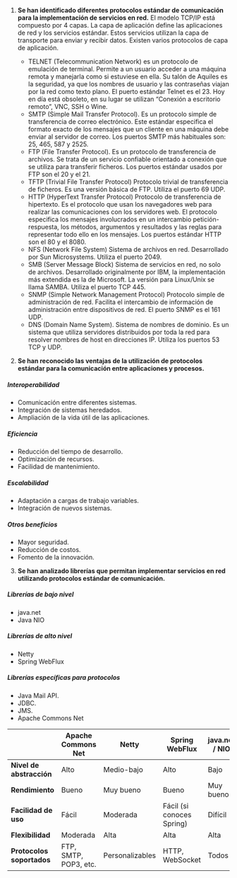 1. **Se han identificado diferentes protocolos estándar de comunicación para la implementación de servicios en red.** 
El modelo TCP/IP está compuesto por 4 capas. La capa de aplicación define las aplicaciones de red y los servicios estándar. Estos servicios utilizan la capa de transporte para enviar y recibir datos. Existen varios protocolos de capa de aplicación.
	- TELNET (Telecommunication Network) es un protocolo de emulación de terminal. Permite a un usuario acceder a una máquina remota y manejarla como si estuviese en ella. Su talón de Aquiles es la seguridad, ya que los nombres de usuario y las contraseñas viajan por la red como texto plano. El puerto estándar Telnet es el 23. Hoy en día está obsoleto, en su lugar se utilizan “Conexión a escritorio remoto”, VNC, SSH o Wine.
	- SMTP (Simple Mail Transfer Protocol). Es un protocolo simple de transferencia de correo electrónico. Este estándar especifica el formato exacto de los mensajes que un cliente en una máquina debe enviar al servidor de correo. Los puertos SMTP más habituales son: 25, 465, 587 y 2525.
	- FTP (File Transfer Protocol). Es un protocolo de transferencia de archivos. Se trata de un servicio confiable orientado a conexión que se utiliza para transferir ficheros. Los puertos estándar usados por FTP son el 20 y el 21.
	- TFTP (Trivial File Transfer Protocol) Protocolo trivial de transferencia de ficheros. Es una versión básica de FTP. Utiliza el puerto 69 UDP.
	- HTTP (HyperText Transfer Protocol) Protocolo de transferencia de hipertexto. Es el protocolo que usan los navegadores web para realizar las comunicaciones con los servidores web. El protocolo especifica los mensajes involucrados en un intercambio petición-respuesta, los métodos, argumentos y resultados y las reglas para representar todo ello en los mensajes. Los puertos estándar HTTP son el 80 y el 8080.
	- NFS (Network File System) Sistema de archivos en red. Desarrollado por Sun Microsystems. Utiliza el puerto 2049.
	- SMB (Server Message Block) Sistema de servicios en red, no solo de archivos. Desarrollado originalmente por IBM, la implementación más extendida es la de Microsoft. La versión para Linux/Unix se llama SAMBA. Utiliza el puerto TCP 445.
	- SNMP (Simple Network Management Protocol) Protocolo simple de administración de red. Facilita el intercambio de información de administración entre dispositivos de red. El puerto SNMP es el 161 UDP.
	- DNS (Domain Name System). Sistema de nombres de dominio. Es un sistema que utiliza servidores distribuidos por toda la red para resolver nombres de host en direcciones IP. Utiliza los puertos 53 TCP y UDP.

2. **Se han reconocido las ventajas de la utilización de protocolos estándar para la comunicación entre aplicaciones y procesos.** 
##### Interoperabilidad 
- Comunicación entre diferentes sistemas.
- Integración de sistemas heredados.
- Ampliación de la vida útil de las aplicaciones.
##### Eficiencia
- Reducción del tiempo de desarrollo.
- Optimización de recursos.
- Facilidad de mantenimiento.
##### Escalabilidad
- Adaptación a cargas de trabajo variables.
- Integración de nuevos sistemas.
##### Otros beneficios
- Mayor seguridad.
- Reducción de costos.
- Fomento de la innovación.

3. **Se han analizado librerías que permitan implementar servicios en red utilizando protocolos estándar de comunicación.**
##### Librerías de bajo nivel
- java.net
- Java NIO
##### Librerías de alto nivel
- Netty
- Spring WebFlux
##### Librerías específicas para protocolos
- Java Mail API.
- JDBC.
- JMS.
- Apache Commons Net

|                           | Apache Commons Net    | Netty           | Spring WebFlux            | java.net / NIO |
| ------------------------- | --------------------- | --------------- | ------------------------- | -------------- |
| **Nivel de abstracción**  | Alto                  | Medio-bajo      | Alto                      | Bajo           |
| **Rendimiento**           | Bueno                 | Muy bueno       | Bueno                     | Muy bueno      |
| **Facilidad de uso**      | Fácil                 | Moderada        | Fácil (si conoces Spring) | Difícil        |
| **Flexibilidad**          | Moderada              | Alta            | Alta                      | Alta           |
| **Protocolos soportados** | FTP, SMTP, POP3, etc. | Personalizables | HTTP, WebSocket           | Todos          |

